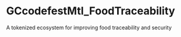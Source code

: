 # GCcodefestMtl_FoodTraceability
A tokenized ecosystem for improving food traceability and security
